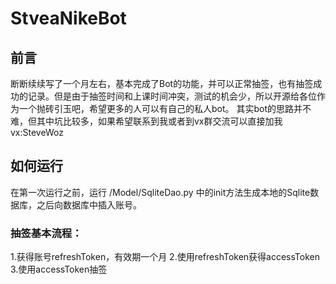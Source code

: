 # StveaNikeBot
## 前言
断断续续写了一个月左右，基本完成了Bot的功能，并可以正常抽签，也有抽签成功的记录。但是由于抽签时间和上课时间冲突，测试的机会少，所以开源给各位作为一个抛砖引玉吧，希望更多的人可以有自己的私人bot。
其实bot的思路并不难，但其中坑比较多，如果希望联系到我或者到vx群交流可以直接加我vx:SteveWoz
## 如何运行
在第一次运行之前，运行 /Model/SqliteDao.py 中的init方法生成本地的Sqlite数据库，之后向数据库中插入账号。
### 抽签基本流程：
  1.获得账号refreshToken，有效期一个月
  2.使用refreshToken获得accessToken
  3.使用accessToken抽签
